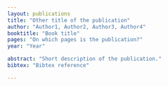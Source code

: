 ```yaml
---
layout: publications
title: "Other title of the publication"
author: "Author1, Author2, Author3, Author4"
booktitle: "Book title"
pages: "On which pages is the publication?"
year: "Year"

abstract: "Short description of the publication."
bibtex: "Bibtex reference"

---
```

